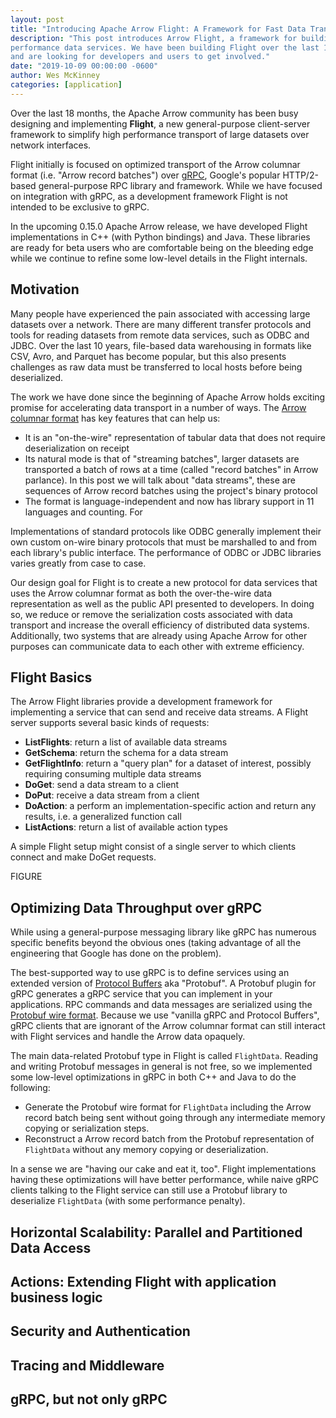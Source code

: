 ```yaml
---
layout: post
title: "Introducing Apache Arrow Flight: A Framework for Fast Data Transport"
description: "This post introduces Arrow Flight, a framework for building high
performance data services. We have been building Flight over the last 18 months
and are looking for developers and users to get involved."
date: "2019-10-09 00:00:00 -0600"
author: Wes McKinney
categories: [application]
---
```

<!--
{% comment %}
Licensed to the Apache Software Foundation (ASF) under one or more
contributor license agreements.  See the NOTICE file distributed with
this work for additional information regarding copyright ownership.
The ASF licenses this file to you under the Apache License, Version 2.0
(the "License"); you may not use this file except in compliance with
the License.  You may obtain a copy of the License at

http://www.apache.org/licenses/LICENSE-2.0

Unless required by applicable law or agreed to in writing, software
distributed under the License is distributed on an "AS IS" BASIS,
WITHOUT WARRANTIES OR CONDITIONS OF ANY KIND, either express or implied.
See the License for the specific language governing permissions and
limitations under the License.
{% endcomment %}
-->

Over the last 18 months, the Apache Arrow community has been busy designing and
implementing **Flight**, a new general-purpose client-server framework to
simplify high performance transport of large datasets over network interfaces.

Flight initially is focused on optimized transport of the Arrow columnar format
(i.e. "Arrow record batches") over [gRPC][1], Google's popular HTTP/2-based
general-purpose RPC library and framework. While we have focused on integration
with gRPC, as a development framework Flight is not intended to be exclusive to
gRPC.

In the upcoming 0.15.0 Apache Arrow release, we have developed Flight
implementations in C++ (with Python bindings) and Java. These libraries are
ready for beta users who are comfortable being on the bleeding edge while we
continue to refine some low-level details in the Flight internals.

## Motivation

Many people have experienced the pain associated with accessing large datasets
over a network. There are many different transfer protocols and tools for
reading datasets from remote data services, such as ODBC and JDBC. Over the
last 10 years, file-based data warehousing in formats like CSV, Avro, and
Parquet has become popular, but this also presents challenges as raw data must
be transferred to local hosts before being deserialized.

The work we have done since the beginning of Apache Arrow holds exciting
promise for accelerating data transport in a number of ways. The [Arrow
columnar format][2] has key features that can help us:

* It is an "on-the-wire" representation of tabular data that does not require
  deserialization on receipt
* Its natural mode is that of "streaming batches", larger datasets are
  transported a batch of rows at a time (called "record batches" in Arrow
  parlance). In this post we will talk about "data streams", these are
  sequences of Arrow record batches using the project's binary protocol
* The format is language-independent and now has library support in 11
  languages and counting. For

Implementations of standard protocols like ODBC generally implement their own
custom on-wire binary protocols that must be marshalled to and from each
library's public interface. The performance of ODBC or JDBC libraries varies
greatly from case to case.

Our design goal for Flight is to create a new protocol for data services that
uses the Arrow columnar format as both the over-the-wire data representation as
well as the public API presented to developers. In doing so, we reduce or
remove the serialization costs associated with data transport and increase the
overall efficiency of distributed data systems. Additionally, two systems that
are already using Apache Arrow for other purposes can communicate data to each
other with extreme efficiency.

## Flight Basics

The Arrow Flight libraries provide a development framework for implementing a
service that can send and receive data streams. A Flight server supports
several basic kinds of requests:

* **ListFlights**: return a list of available data streams
* **GetSchema**: return the schema for a data stream
* **GetFlightInfo**: return a "query plan" for a dataset of interest, possibly
  requiring consuming multiple data streams
* **DoGet**: send a data stream to a client
* **DoPut**: receive a data stream from a client
* **DoAction**: a perform an implementation-specific action and
  return any results, i.e. a generalized function call
* **ListActions**: return a list of available action types

A simple Flight setup might consist of a single server to which clients connect
and make DoGet requests.

FIGURE

## Optimizing Data Throughput over gRPC

While using a general-purpose messaging library like gRPC has numerous specific
benefits beyond the obvious ones (taking advantage of all the engineering that
Google has done on the problem).

The best-supported way to use gRPC is to define services using an extended
version of [Protocol Buffers][3] aka "Protobuf". A Protobuf plugin for gRPC
generates a gRPC service that you can implement in your applications. RPC
commands and data messages are serialized using the [Protobuf wire
format][4]. Because we use "vanilla gRPC and Protocol Buffers", gRPC clients
that are ignorant of the Arrow columnar format can still interact with Flight
services and handle the Arrow data opaquely.

The main data-related Protobuf type in Flight is called `FlightData`. Reading
and writing Protobuf messages in general is not free, so we implemented some
low-level optimizations in gRPC in both C++ and Java to do the following:

* Generate the Protobuf wire format for `FlightData` including the Arrow record
  batch being sent without going through any intermediate memory copying or
  serialization steps.
* Reconstruct a Arrow record batch from the Protobuf representation of
  `FlightData` without any memory copying or deserialization.

In a sense we are "having our cake and eat it, too". Flight implementations
having these optimizations will have better performance, while naive gRPC
clients talking to the Flight service can still use a Protobuf library to
deserialize `FlightData` (with some performance penalty).

## Horizontal Scalability: Parallel and Partitioned Data Access

## Actions: Extending Flight with application business logic

## Security and Authentication

## Tracing and Middleware

## gRPC, but not only gRPC

[1]: https://grpc.io/
[2]: https://github.com/apache/arrow/blob/master/docs/source/format/Columnar.rst
[3]: https://github.com/protocolbuffers/protobuf
[4]: https://developers.google.com/protocol-buffers/docs/encoding
[5]: https://github.com/apache/arrow/blob/apache-arrow-0.15.0/format/Flight.proto#L291